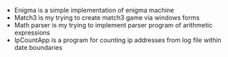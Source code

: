 * Enigma is a simple implementation of enigma machine
* Match3 is my trying to create match3 game via windows forms
* Math parser is my trying to implement parser program of arithmetic expressions
* IpCountApp is a program for counting ip addresses from log file within date boundaries
